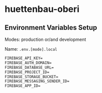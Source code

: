 # huettenbau-oberi

## Environment Variables Setup

Modes: production or/and development

Name: `.env.[mode].local`

```txt
FIREBASE_API_KEY=
FIREBASE_AUTH_DOMAIN=
FIREBASE_DATABASE_URL=
FIREBASE_PROJECT_ID=
FIREBASE_STORAGE_BUCKET=
FIREBASE_MESSAGING_SENDER_ID=
FIREBASE_APP_ID=
```
